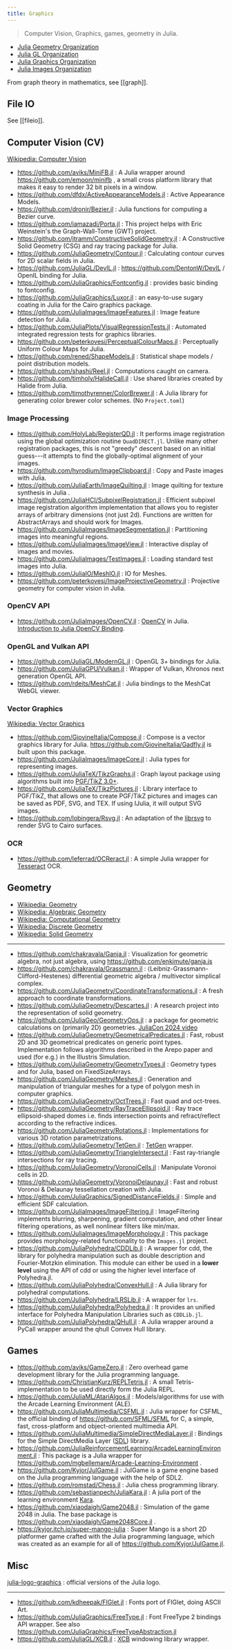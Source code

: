 ```yaml
---
title: Graphics
---
```


> Computer Vision, Graphics, games, geometry in Julia.

- [Julia Geometry Organization](https://github.com/JuliaGeometry)
- [Julia GL Organization](https://github.com/JuliaGL)
- [Julia Graphics Organization](https://github.com/JuliaGraphics)
- [Julia Images Organization](https://github.com/JuliaImages)

From graph theory in mathematics, see [[graph]].

## File IO

See [[fileio]].

## Computer Vision (CV)

[Wikipedia: Computer Vision](https://en.wikipedia.org/wiki/Category:Computer_vision)

- https://github.com/aviks/MiniFB.jl : A Julia wrapper around https://github.com/emoon/minifb , a small cross platform library that makes it easy to render 32 bit pixels in a window.
- https://github.com/dfdx/ActiveAppearanceModels.jl : Active Appearance Models.
- https://github.com/dronir/Bezier.jl : Julia functions for computing a Bezier curve.
- https://github.com/iamazadi/Porta.jl : This project helps with Eric Weinstein's the Graph-Wall-Tome (GWT) project.
- https://github.com/jtramm/ConstructiveSolidGeometry.jl : A Constructive Solid Geometry (CSG) and ray tracing package for Julia.
- https://github.com/JuliaGeometry/Contour.jl : Calculating contour curves for 2D scalar fields in Julia.
- https://github.com/JuliaGL/DevIL.jl : https://github.com/DentonW/DevIL / OpenIL binding for Julia.
- https://github.com/JuliaGraphics/Fontconfig.jl : provides basic binding to fontconfig.
- https://github.com/JuliaGraphics/Luxor.jl : an easy-to-use sugary coating in Julia for the Cairo graphics package.
- https://github.com/JuliaImages/ImageFeatures.jl : Image feature detection for Julia.
- https://github.com/JuliaPlots/VisualRegressionTests.jl : Automated integrated regression tests for graphics libraries.
- https://github.com/peterkovesi/PerceptualColourMaps.jl : Perceptually Uniform Colour Maps for Julia.
- https://github.com/rened/ShapeModels.jl : Statistical shape models / point distribution models.
- https://github.com/shashi/Reel.jl : Computations caught on camera.
- https://github.com/timholy/HalideCall.jl : Use shared libraries created by Halide from Julia.
- https://github.com/timothyrenner/ColorBrewer.jl : A Julia library for generating color brewer color schemes. (No `Project.toml`)

### Image Processing

- https://github.com/HolyLab/RegisterQD.jl : It performs image registration using the global optimization routine `QuadDIRECT.jl`. Unlike many other registration packages, this is not "greedy" descent based on an initial guess---it attempts to find the globally-optimal alignment of your images.
- https://github.com/hyrodium/ImageClipboard.jl : Copy and Paste images with Julia.
- https://github.com/JuliaEarth/ImageQuilting.jl : Image quilting for texture synthesis in Julia .
- https://github.com/JuliaHCI/SubpixelRegistration.jl : Efficient subpixel image registration algorithm implementation that allows you to register arrays of arbitrary dimensions (not just 2d). Functions are written for AbstractArrays and should work for Images.
- https://github.com/JuliaImages/ImageSegmentation.jl : Partitioning images into meaningful regions.
- https://github.com/JuliaImages/ImageView.jl : Interactive display of images and movies.
- https://github.com/JuliaImages/TestImages.jl : Loading standard test images into Julia.
- https://github.com/JuliaIO/MeshIO.jl : IO for Meshes.
- https://github.com/peterkovesi/ImageProjectiveGeometry.jl : Projective geometry for computer vision in Julia.

### OpenCV API

- https://github.com/JuliaImages/OpenCV.jl : [OpenCV](https://docs.opencv.org/) in Julia. [Introduction to Julia OpenCV Binding](https://docs.opencv.org/4.x/d8/da4/tutorial_julia.html).

### OpenGL and Vulkan API

- https://github.com/JuliaGL/ModernGL.jl : OpenGL 3+ bindings for Julia.
- https://github.com/JuliaGPU/Vulkan.jl : Wrapper of Vulkan, Khronos next generation OpenGL API.
- https://github.com/rdeits/MeshCat.jl : Julia bindings to the MeshCat WebGL viewer.

### Vector Graphics

[Wikipedia: Vector Graphics](https://en.wikipedia.org/wiki/Category:Vector_graphics)

- https://github.com/GiovineItalia/Compose.jl : Compose is a vector graphics library for Julia. <https://github.com/GiovineItalia/Gadfly.jl> is built upon this package.
- https://github.com/JuliaImages/ImageCore.jl : Julia types for representing images.
- https://github.com/JuliaTeX/TikzGraphs.jl : Graph layout package using algorithms built into [PGF/TikZ 3.0+](https://www.ctan.org/pkg/pgf).
- https://github.com/JuliaTeX/TikzPictures.jl : Library interface to PGF/TikZ, that allows one to create PGF/TikZ pictures and images can be saved as PDF, SVG, and TEX. If using IJulia, it will output SVG images.
- https://github.com/lobingera/Rsvg.jl : An adaptation of the [librsvg](https://wiki.gnome.org/Projects/LibRsvg) to render SVG to Cairo surfaces.

### OCR

- https://github.com/leferrad/OCReract.jl : A simple Julia wrapper for [Tesseract](https://tesseract-ocr.github.io/tessdoc/Installation.html) OCR.

## Geometry

- [Wikipedia: Geometry](https://en.wikipedia.org/wiki/Geometry)
- [Wikipedia: Algebraic Geometry](https://en.wikipedia.org/wiki/Category:Algebraic_geometry)
- [Wikipedia: Computational Geometry](https://en.wikipedia.org/wiki/Computational_geometry)
- [Wikipedia: Discrete Geometry](https://en.wikipedia.org/wiki/Category:Discrete_geometry)
- [Wikipedia: Solid Geometry](https://en.wikipedia.org/wiki/Solid_geometry)

---

- https://github.com/chakravala/Ganja.jl : Visualization for geometric algebra, not just algebra, using https://github.com/enkimute/ganja.js
- https://github.com/chakravala/Grassmann.jl : ⟨Leibniz-Grassmann-Clifford-Hestenes⟩ differential geometric algebra / multivector simplical complex.
- https://github.com/JuliaGeometry/CoordinateTransformations.jl : A fresh approach to coordinate transformations.
- https://github.com/JuliaGeometry/Descartes.jl : A research project into the representation of solid geometry.
- https://github.com/JuliaGeo/GeometryOps.jl : a package for geometric calculations on (primarily 2D) geometries. [JuliaCon 2024 video](https://github.com/JuliaGeo/GeometryOps.jl)
- https://github.com/JuliaGeometry/GeometricalPredicates.jl : Fast, robust 2D and 3D geometrical predicates on generic point types. Implementation follows algorithms described in the Arepo paper and used (for e.g.) in the Illustris Simulation.
- https://github.com/JuliaGeometry/GeometryTypes.jl : Geometry types and for Julia, based on FixedSizeArrays.
- https://github.com/JuliaGeometry/Meshes.jl : Generation and manipulation of triangular meshes for a type of polygon mesh in computer graphics.
- https://github.com/JuliaGeometry/OctTrees.jl : Fast quad and oct-trees.
- https://github.com/JuliaGeometry/RayTraceEllipsoid.jl : Ray trace ellipsoid-shaped domes i.e. finds intersection points and refract/reflect according to the refractive indices.
- https://github.com/JuliaGeometry/Rotations.jl : Implementations for various 3D rotation parametrizations.
- https://github.com/JuliaGeometry/TetGen.jl : [TetGen](https://wias-berlin.de/software/index.jsp?id=TetGen) wrapper.
- https://github.com/JuliaGeometry/TriangleIntersect.jl : Fast ray-triangle intersections for ray tracing.
- https://github.com/JuliaGeometry/VoronoiCells.jl : Manipulate Voronoi cells in 2D.
- https://github.com/JuliaGeometry/VoronoiDelaunay.jl : Fast and robust Voronoi & Delaunay tessellation creation with Julia.
- https://github.com/JuliaGraphics/SignedDistanceFields.jl : Simple and efficient SDF calculation.
- https://github.com/JuliaImages/ImageFiltering.jl : ImageFiltering implements blurring, sharpening, gradient computation, and other linear filtering operations, as well nonlinear filters like min/max.
- https://github.com/JuliaImages/ImageMorphology.jl : This package provides morphology-related functionality to the `Images.jl` project.
- https://github.com/JuliaPolyhedra/CDDLib.jl : A wrapper for cdd, the library for polyhedra manipulation such as double description and Fourier-Motzkin elimination. This module can either be used in a **lower level** using the API of cdd or using the higher level interface of Polyhedra.jl.
- https://github.com/JuliaPolyhedra/ConvexHull.jl : A Julia library for polyhedral computations.
- https://github.com/JuliaPolyhedra/LRSLib.jl : A wrapper for `lrs`.
- https://github.com/JuliaPolyhedra/Polyhedra.jl : It provides an unified interface for Polyhedra Manipulation Libraries such as `CDDLib.jl`.
- https://github.com/JuliaPolyhedra/QHull.jl : A Julia wrapper around a PyCall wrapper around the qhull Convex Hull library.

## Games

- https://github.com/aviks/GameZero.jl : Zero overhead game development library for the Julia programming language.
- https://github.com/ChristianKurz/REPLTetris.jl : A small Tetris-implementation to be used directly form the Julia REPL.
- https://github.com/JuliaML/AtariAlgos.jl : Models/algorithms for use with the Arcade Learning Environment (ALE).
- https://github.com/JuliaMultimedia/CSFML.jl : Julia wrapper for CSFML, the official binding of https://github.com/SFML/SFML for C, a simple, fast, cross-platform and object-oriented multimedia API.
- https://github.com/JuliaMultimedia/SimpleDirectMediaLayer.jl : Bindings for the Simple DirectMedia Layer ([SDL](https://www.libsdl.org/)) library.
- https://github.com/JuliaReinforcementLearning/ArcadeLearningEnvironment.jl : This package is a Julia wrapper for https://github.com/mgbellemare/Arcade-Learning-Environment .
- https://github.com/Kyjor/JulGame.jl : JulGame is a game engine based on the Julia programming language with the help of SDL2.
- https://github.com/romstad/Chess.jl : Julia chess programming library.
- https://github.com/sebastianpech/JuliaKara.jl : A julia port of the learning environment [Kara](https://www.swisseduc.ch/informatik/karatojava/).
- https://github.com/xiaodaigh/Game2048.jl : Simulation of the game 2048 in Julia. The base package is https://github.com/xiaodaigh/Game2048Core.jl .
- https://kyjor.itch.io/super-mango-julia : Super Mango is a short 2D platformer game crafted with the Julia programming language, which was created as an example for all of https://github.com/Kyjor/JulGame.jl.

## Misc

[julia-logo-graphics](https://github.com/JuliaLang/julia-logo-graphics) : official versions of the Julia logo.

---

- https://github.com/kdheepak/FIGlet.jl : Fonts port of FIGlet, doing ASCII Art.
- https://github.com/JuliaGraphics/FreeType.jl : Font FreeType 2 bindings API wrapper. See also https://github.com/JuliaGraphics/FreeTypeAbstraction.jl
- https://github.com/JuliaGL/XCB.jl : [XCB](https://xcb.freedesktop.org/) windowing library wrapper.
